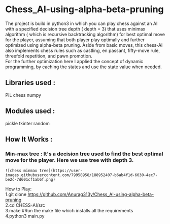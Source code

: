 # Chess_AI-using-alpha-beta-pruning

The project is build in python3 in which you can play chess against an AI with a specified decision tree depth ( depth = 3) that uses minimax algorithm ( which is recursive backtracking algorithm) for best optimal move for the player, assuming that both player play optimally and further optimized using alpha-beta pruning. Aside from basic moves, this chess-Ai also implements chess rules such as castling, en passant, fifty-move rule, threefold repetition, and pawn promotion.<br/> 
   For the further optimization here I applied the concept of dynamic programming, by caching the states and use the state value when needed.

## Libraries used :
   PIL
   chess
   numpy
   
## Modules used :
   pickle
   tkinter
   random
   
## How It Works :
   ### Min-max tree : It's a decision tree used to find the best optimal move for the player. Here we use tree with depth 3.<br/>
    ![chess minmax tree](https://user-images.githubusercontent.com/79958958/188952407-b6ab4f1d-6030-4ec7-be2c-7d601cf1ab6f.png)


   
How to Play:<br/>
    1.git clone https://github.com/Anurag313y/Chess_AI-using-alpha-beta-pruning<br/>
    2.cd CHESS-AI/src<br/>
    3.make    #Run the make file which installs all the requirements<br/>
    4.python3 main.py<br/>
